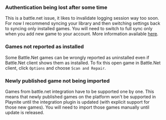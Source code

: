 ### Authentication being lost after some time
This is a battle.net issue, it likes to invalidate logging session way too soon. For now I recommend syncing your library and then switching settings back to syncing only installed games. You will need to switch to full sync only when you add new game to your account. More information available [here](https://github.com/JosefNemec/Playnite/issues/1057).

### Games not reported as installed

Some Battle.Net games can be wrongly reported as uninstalled even if Battle.Net client shows them as installed. To fix this open game in Battle.Net client, click `Options` and choose `Scan and Repair`.

### Newly published game not being imported

Games from battle.net integration have to be supported one by one. This means that newly published games on the platform won't be supported in Playnite until the integration plugin is updated (with explicit support for those new games). You will need to import those games manually until update is released.